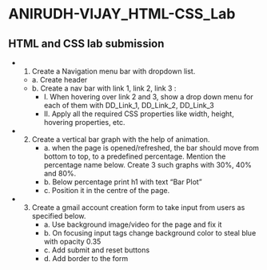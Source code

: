 # ANIRUDH-VIJAY_HTML-CSS_Lab
## HTML and CSS lab submission
* 1. Create a Navigation menu bar with dropdown list.
    * a. Create header
    * b. Create a nav bar with link 1, link 2, link 3 : 
        * I. When hovering over link 2 and 3, show a drop down menu for each of them with 
             DD_Link_1, DD_Link_2, DD_Link_3
        * II. Apply all the required CSS properties like width, height, hovering properties, etc.

 * 2. Create a vertical bar graph with the help of animation.
        * a. when the page is opened/refreshed, the bar should move from bottom to top, to a predefined percentage. Mention the percentage name below. Create 3 such graphs with 30%, 40% and 80%.
        * b. Below percentage print h1 with text “Bar Plot”
        * c. Position it in the centre of the page.

* 3. Create a gmail account creation form to take input from users as specified below.
        * a. Use background image/video for the page and fix it
        * b. On focusing input tags change background color to steal blue with opacity 0.35
        * c. Add submit and reset buttons
        * d. Add border to the form
